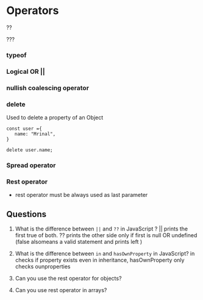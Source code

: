 # Operators



??

???

### typeof

### Logical OR ||

### nullish coalescing operator


### delete

Used to delete a property of an Object
```
const user ={
   name: "Mrinal",
}

delete user.name;
```


### Spread operator

### Rest operator

- rest operator must be always used as last parameter


## Questions
1. What is the difference between `||` and `??` in JavaScript ?
   ||  prints the first true of both.
   ?? prints the  other side only if first is null OR undefined (false alsomeans a valid statement and prints left )

2.  What is the difference between `in` and `hasOwnProperty` in JavaScript?
   in checks if property exists even in inheritance, hasOwnProperty only checks ounproperties

3. Can you use the rest operator for objects?

4. Can you use rest operator in arrays?